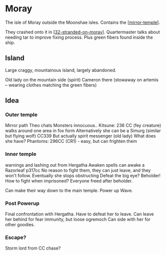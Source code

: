 # Moray
The isle of Moray outside the Moonshae isles. Contains the [[mirror-temple]].

They crashed onto it in [[32-stranded-on-moray]].
Quartermaster talks about needing tar to improve fixing process. Plus green fibers found inside the ship.

## Island
Large craggy, mountainous island, largely abandoned.

Old lady on the mountain side (spirit)
Cameron there (stowaway on artemis – wearing clothes matching the green fibers)

## Idea
### Outer temple
Mirror path
Theo chats
Monsters innocuous..
Kitsune: 236 CC  (fey creature) walks around one area in fox form
Alternatively she can be a Simurg (similar but flying wolf) CC339
But actually spirit messenger (old lady)
What does she have?
Phantoms: 296CC (CR1) - easy, but can frighten them

### Inner temple
warnings and lashing out from Hergatha
Awaken spells can awake a Razorleaf p317cc
No reason to fight them, they can just leave, and they won't follow.
Eventually she stops obstructing
Defeat the big eye? Beholder!
How to fight when imprisoned?
Everyone freed after beholder.

Can make their way down to the main temple.
Power up Wave.

### Post Powerup
Final confrontation with Hergatha.
Have to defeat her to leave.
Can leave her behind for fear immunity, but loose ogremoch
Can side with her for other goodies.

### Escape?
Storm lord from CC chase?

[//begin]: # "Autogenerated link references for markdown compatibility"
[mirror-temple]: mirror-temple "Mirror Temple"
[32-stranded-on-moray]: ../recaps/32-stranded-on-moray "32-stranded-on-moray"
[//end]: # "Autogenerated link references"
